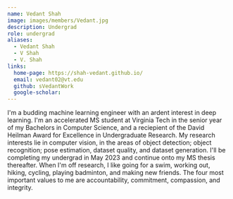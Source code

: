 ```yaml
---
name: Vedant Shah
image: images/members/Vedant.jpg
description: Undergrad
role: undergrad
aliases:
  - Vedant Shah
  - V Shah
  - V. Shah
links:
  home-page: https://shah-vedant.github.io/
  email: vedant02@vt.edu
  github: sVedantWork
  google-scholar: 
---
```


I'm a budding machine learning engineer with an ardent interest in deep learning. I'm an accelerated MS student at Virginia Tech in the senior year of my Bachelors in Computer Science, and a reciepient of the David Heilman Award for Excellence in Undergraduate Research. My research interests lie in computer vision, in the areas of object detection; object recognition; pose estimation, dataset quality, and dataset generation. I'll be completing my undergrad in May 2023 and continue onto my MS thesis thereafter. When I'm off research, I like going for a swim, working out, hiking, cycling, playing badminton, and making new friends. The four most important values to me are accountability, commitment, compassion, and integrity.

